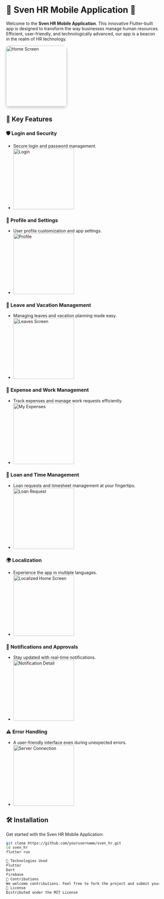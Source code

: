 # 🌟 Sven HR Mobile Application 🌟

Welcome to the **Sven HR Mobile Application**. This innovative Flutter-built app is designed to transform the way businesses manage human resources. Efficient, user-friendly, and technologically advanced, our app is a beacon in the realm of HR technology.

<img src="screenshots/home.png" alt="Home Screen" width="200" style="border-radius: 10px; box-shadow: 0 4px 8px 0 rgba(0,0,0,0.2);"/>

## 🚀 Key Features

### 🛡️ **Login and Security**
- Secure login and password management.
- <img src="screenshots/login.png" alt="Login" width="200"/>

### 👤 **Profile and Settings**
- User profile customization and app settings.
- <img src="screenshots/profile.png" alt="Profile" width="200"/>

### 🌴 **Leave and Vacation Management**
- Managing leaves and vacation planning made easy.
- <img src="screenshots/my leaves screen.png" alt="Leaves Screen" width="200"/>

### 💼 **Expense and Work Management**
- Track expenses and manage work requests efficiently.
- <img src="screenshots/my expenses.png" alt="My Expenses" width="200"/>

### 🏦 **Loan and Time Management**
- Loan requests and timesheet management at your fingertips.
- <img src="screenshots/Loan Request Screen.png" alt="Loan Request" width="200"/>

### 🌍 **Localization**
- Experience the app in multiple languages.
- <img src="screenshots/localised home screen.png" alt="Localized Home Screen" width="200"/>

### 🔔 **Notifications and Approvals**
- Stay updated with real-time notifications.
- <img src="screenshots/Notification Detail.png" alt="Notification Detail" width="200"/>

### ⚠️ **Error Handling**
- A user-friendly interface even during unexpected errors.
- <img src="screenshots/server connection.png" alt="Server Connection" width="200"/>

## 🛠️ Installation

Get started with the Sven HR Mobile Application:

```bash
git clone https://github.com/yourusername/sven_hr.git
cd sven_hr
flutter run

🧰 Technologies Used
Flutter
Dart
Firebase
🤝 Contributions
We welcome contributions. Feel free to fork the project and submit your pull requests.
📄 License
Distributed under the MIT License
